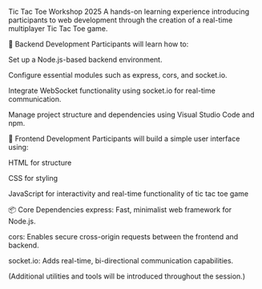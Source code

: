 Tic Tac Toe Workshop 2025
A hands-on learning experience introducing participants to web development through the creation of a real-time multiplayer Tic Tac Toe game.

🔧 Backend Development
Participants will learn how to:

Set up a Node.js-based backend environment.

Configure essential modules such as express, cors, and socket.io.

Integrate WebSocket functionality using socket.io for real-time communication.

Manage project structure and dependencies using Visual Studio Code and npm.

🎨 Frontend Development
Participants will build a simple user interface using:

HTML for structure

CSS for styling

JavaScript for interactivity and real-time functionality of tic tac toe game 

📦 Core Dependencies
express: Fast, minimalist web framework for Node.js.

cors: Enables secure cross-origin requests between the frontend and backend.

socket.io: Adds real-time, bi-directional communication capabilities.

(Additional utilities and tools will be introduced throughout the session.)

